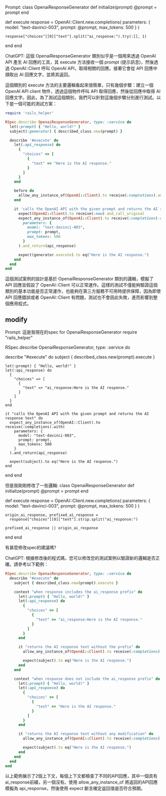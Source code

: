 Prompt:
class OpenaiResponseGenerator
  def initialize(prompt)
    @prompt = prompt
  end

  def execute
    response = OpenAI::Client.new.completions(
      parameters: {
        model: "text-davinci-003",
        prompt: @prompt,
        max_tokens: 500
      }
    )

    response["choices"][0]["text"].split("ai_response:").try(:[], 1)
  end
end

ChatGPT:
這個 OpenaiResponseGenerator 類別似乎是一個用來透過 OpenAI API 產生 AI 回應的工具，其 execute 方法接收一個 prompt (提示訊息)，然後透過 OpenAI::Client 呼叫 OpenAI API，取得相關的回應。接著它會從 API 回應中擷取出 AI 回應文字，並將其返回。

這個類別的 execute 方法的主要邏輯看起來很簡單，只有幾個步驟：建立一個 OpenAI API client 物件，透過這個物件呼叫 API 取得回應，然後從回應中取得 AI 回應文字。因此，為了測試這個類別，我們可以針對這幾個步驟分別進行測試。以下是一個可能的測試方案：

```ruby
require 'rails_helper'

RSpec.describe OpenaiResponseGenerator, type: :service do
  let(:prompt) { "Hello, world!" }
  subject(:generator) { described_class.new(prompt) }

  describe '#execute' do
    let(:api_response) do
      {
        "choices" => [
          {
            "text" => "Here is the AI response."
          }
        ]
      }
    end

    before do
      allow_any_instance_of(OpenAI::Client).to receive(:completions).and_return(api_response)
    end

    it 'calls the OpenAI API with the given prompt and returns the AI response text' do
      expect(OpenAI::Client).to receive(:new).and_call_original
      expect_any_instance_of(OpenAI::Client).to receive(:completions).with(
        parameters: {
          model: "text-davinci-003",
          prompt: prompt,
          max_tokens: 500
        }
      ).and_return(api_response)

      expect(generator.execute).to eq("Here is the AI response.")
    end
  end
end
```
這個測試案例的設計是基於 OpenaiResponseGenerator 類別的邏輯，模擬了 API 回應並假設了 OpenAI::Client 可以正常運作。這樣的測試不僅能夠驗證這個類別的基本功能是否正常運作，也能夠在第三方服務不可用時提供保障，因為即使 API 回應錯誤或者 OpenAI::Client 有問題，測試也不會因此失敗，進而影響到整個應用程式。


## modify

Prompt:
這是我現在的spec for OpenaiResponseGenerator
require "rails_helper"

RSpec.describe OpenaiResponseGenerator, type: :service do

  describe "#execute" do
    subject { described_class.new(prompt).execute }

    let(:prompt) { "Hello, world!" }
    let(:api_response) do
      {
        "choices" => [
          {
            "text" => "ai_response:Here is the AI response."
          }
        ]
      }
    end

    it "calls the OpenAI API with the given prompt and returns the AI response text" do
      expect_any_instance_of(OpenAI::Client).to receive(:completions).with(
        parameters: {
          model: "text-davinci-003",
          prompt: prompt,
          max_tokens: 500
        }
      ).and_return(api_response)

      expect(subject).to eq("Here is the AI response.")
    end
  end
end

但是我剛剛修改了一些邏輯:
class OpenaiResponseGenerator
  def initialize(prompt)
    @prompt = prompt
  end

  def execute
    response = OpenAI::Client.new.completions(
      parameters: {
        model: "text-davinci-003",
        prompt: @prompt,
        max_tokens: 500
      }
    )

    origin_ai_response, prefixed_ai_response = 
      response["choices"][0]["text"].strip.split("ai_response:")

    prefixed_ai_response || origin_ai_response
  end
end

有甚麼修改spec的建議嗎?

ChatGPT:
根據修改後的程式碼，您可以修改您的測試案例以驗證新的邏輯是否正確。請參考以下範例：

```ruby
RSpec.describe OpenaiResponseGenerator, type: :service do
  describe "#execute" do
    subject { described_class.new(prompt).execute }

    context "when response includes the ai_response prefix" do
      let(:prompt) { "Hello, world!" }
      let(:api_response) do
        {
          "choices" => [
            {
              "text" => "ai_response:Here is the AI response."
            }
          ]
        }
      end

      it "returns the AI response text without the prefix" do
        allow_any_instance_of(OpenAI::Client).to receive(:completions).and_return(api_response)

        expect(subject).to eq("Here is the AI response.")
      end
    end

    context "when response does not include the ai_response prefix" do
      let(:prompt) { "Hello, world!" }
      let(:api_response) do
        {
          "choices" => [
            {
              "text" => "Here is the AI response."
            }
          ]
        }
      end

      it "returns the AI response text without any modification" do
        allow_any_instance_of(OpenAI::Client).to receive(:completions).and_return(api_response)

        expect(subject).to eq("Here is the AI response.")
      end
    end
  end
end
```
以上範例展示了2個上下文，每個上下文都檢查了不同的API回應，其中一個具有ai_response前綴，另一個沒有。使用 allow_any_instance_of 將返回的API回應模擬為 api_response，然後使用 expect 斷言確定返回值是否符合預期。
